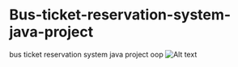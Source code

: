 # Bus-ticket-reservation-system-java-project
bus ticket reservation system java project oop
![Alt text]([https://example.com/path/to/your/image.jpg](https://i0.wp.com/gfxdownload.com/wp-content/uploads/2016/07/eBus-Online-Bus-Reservation-Ticket-Booking-System.jpg?w=590&ssl=1)https://i0.wp.com/gfxdownload.com/wp-content/uploads/2016/07/eBus-Online-Bus-Reservation-Ticket-Booking-System.jpg?w=590&ssl=1)
